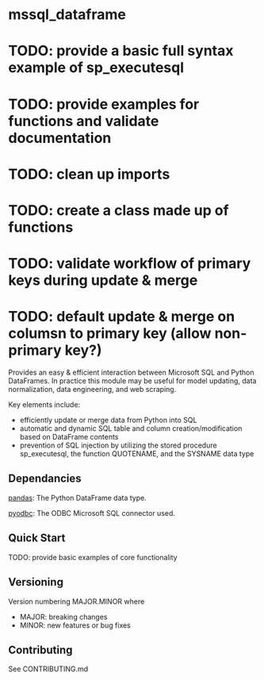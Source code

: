 # mssql_dataframe
# TODO: provide a basic full syntax example of sp_executesql
# TODO: provide examples for functions and validate documentation
# TODO: clean up imports
# TODO: create a class made up of functions
# TODO: validate workflow of primary keys during update & merge
# TODO: default update & merge on columsn to primary key (allow non-primary key?)
Provides an easy & efficient interaction between Microsoft SQL and Python DataFrames. In practice this module 
may be useful for model updating, data normalization, data engineering, and web scraping.

Key elements include: 
- efficiently update or merge data from Python into SQL
- automatic and dynamic SQL table and column creation/modification based on DataFrame contents
- prevention of SQL injection by utilizing the stored procedure sp_executesql, the function QUOTENAME, and the SYSNAME data type

## Dependancies
[pandas](https://pandas.pydata.org/): The Python DataFrame data type.

[pyodbc](https://docs.microsoft.com/en-us/sql/connect/python/pyodbc/python-sql-driver-pyodbc?view=sql-server-ver15): The ODBC Microsoft SQL connector used.

## Quick Start

TODO: provide basic examples of core functionality


## Versioning

Version numbering MAJOR.MINOR where
- MAJOR: breaking changes
- MINOR: new features or bug fixes

## Contributing

See CONTRIBUTING.md